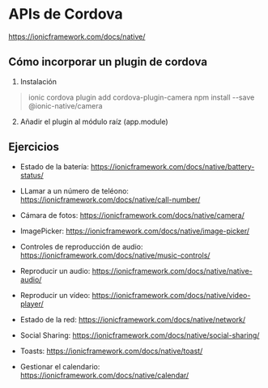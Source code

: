 # APIs de Cordova

<https://ionicframework.com/docs/native/>

## Cómo incorporar un plugin de cordova

1) Instalación

> ionic cordova plugin add cordova-plugin-camera
> npm install --save @ionic-native/camera

2) Añadir el plugin al módulo raíz (app.module)



## Ejercicios

- Estado de la batería: <https://ionicframework.com/docs/native/battery-status/>

- LLamar a un número de teléono: <https://ionicframework.com/docs/native/call-number/>

- Cámara de fotos: <https://ionicframework.com/docs/native/camera/>

- ImagePicker: <https://ionicframework.com/docs/native/image-picker/>

- Controles de reproducción de audio: <https://ionicframework.com/docs/native/music-controls/>

- Reproducir un audio: <https://ionicframework.com/docs/native/native-audio/>

- Reproducir un vídeo: <https://ionicframework.com/docs/native/video-player/>

- Estado de la red: <https://ionicframework.com/docs/native/network/>

- Social Sharing: <https://ionicframework.com/docs/native/social-sharing/>

- Toasts: <https://ionicframework.com/docs/native/toast/>

- Gestionar el calendario: <https://ionicframework.com/docs/native/calendar/>
